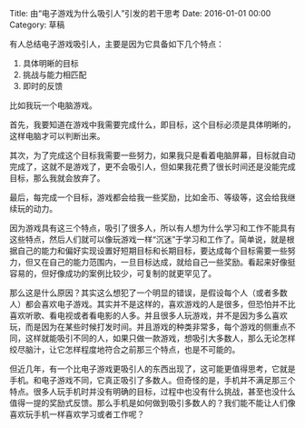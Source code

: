 Title: 由“电子游戏为什么吸引人”引发的若干思考
Date: 2016-01-01 00:00
Category: 草稿

有人总结电子游戏吸引人，主要是因为它具备如下几个特点：

1. 具体明晰的目标
2. 挑战与能力相匹配
3. 即时的反馈

比如我玩一个电脑游戏。

首先，我要知道在游戏中我需要完成什么，即目标，这个目标必须是具体明晰的，这样电脑才可以判断出来。

其次，为了完成这个目标我需要一些努力，如果我只是看着电脑屏幕，目标就自动完成了，这就不是游戏了，更不会吸引人，但如果我花费了很长时间还是没能完成目标，那么我就会放弃了。

最后，每完成一个目标，游戏都会给我一些奖励，比如金币、等级等，这会给我继续玩的动力。

因为游戏具有这三个特点，吸引了很多人，所以有人想为什么学习和工作不能具有这些特点，然后人们就可以像玩游戏一样“沉迷”于学习和工作了。简单说，就是根据自己的能力和偏好实现设置好短期目标和长期目标，要达成每个目标需要一些努力，但又在自己的能力范围内，一旦目标达成，就给自己一些奖励。看起来好像挺容易的，但好像成功的案例比较少，可复制的就更罕见了。

那么这是什么原因？其实这么想犯了一个明显的错误，是假设每个人（或者多数人）都会喜欢电子游戏。其实并不是这样的，喜欢游戏的人是很多，但恐怕并不比喜欢听歌、看电视或者看电影的人多。并且很多人玩游戏，并不是因为多么喜欢玩，而是因为在某些时候打发时间。并且游戏的种类非常多，每个游戏的侧重点不同，这样就能吸引不同的人，如果只做一款游戏，想吸引大多数人，那么无论怎样绞尽脑汁，让它怎样程度地符合之前那三个特点，也是不可能的。

但近几年，有一个比电子游戏更吸引人的东西出现了，这可能更值得思考，它就是手机。和电子游戏不同，它真正吸引了多数人。但奇怪的是，手机并不满足那三个特点。很多人玩手机时并没有明确的目标，过程中也没有什么挑战，甚至也没什么值得一提的奖励式反馈。那么手机是如何做到吸引多数人的？我们能不能让人们像喜欢玩手机一样喜欢学习或者工作呢？



